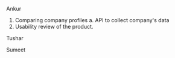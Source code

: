 Ankur
1. Comparing company profiles
 a. API to collect company's data
2. Usability review of the product.

Tushar




Sumeet




